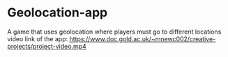 # Geolocation-app
A game that uses geolocation where players must go to different locations
video link of the app: https://www.doc.gold.ac.uk/~mnewc002/creative-projects/project-video.mp4

